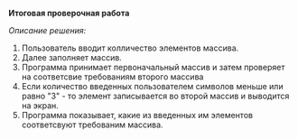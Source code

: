 **Итоговая проверочная работа**


*Описание решения:*

1. Пользователь вводит колличество элементов массива.
2. Далее заполняет массив.
3. Программа принимает первоначальный массив и затем проверяет на соответсвие требованиям второго массива
4. Если количество введенных пользователем символов меньше или равно "3" - то элемент записывается во второй массив и выводится на экран.
5. Программа показывает, какие из введенных им элементов соответсвуют требованим массива.